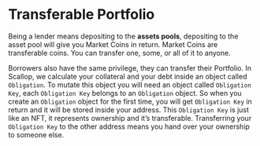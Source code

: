# Transferable Portfolio

Being a lender means depositing to the **assets pools**, depositing to the asset pool will give you Market Coins in return. Market Coins are transferable coins. You can transfer one, some, or all of it to anyone.

Borrowers also have the same privilege, they can transfer their Portfolio. In Scallop, we calculate your collateral and your debt inside an object called `Obligation`. To mutate this object you will need an object called `Obligation Key`, each `Obligation Key` belongs to an `Obligation` object. So when you create an `Obligation` object for the first time, you will get `Obligation Key` in return and it will be stored inside your address. This `Obligation Key` is just like an NFT, it represents ownership and it’s transferable. Transferring your `Obligation Key` to the other address means you hand over your ownership to someone else.
